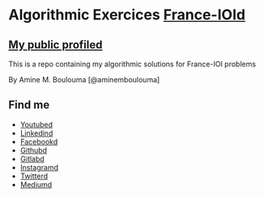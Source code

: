 # Algorithmic Exercices [France-IOId](http://www.france-ioi.org/)

## [My public profiled](http://www.france-ioi.org/user/perso.php?sLogin=aminemboulouma)

This is a repo containing my algorithmic solutions for France-IOI problems 

By Amine M. Boulouma [@aminemboulouma]

## Find me 

* [Youtubed](https://www.youtube.com/aminemboulouma)
* [Linkedind](https://www.linkedin.com/m/aminemboulouma)
* [Facebookd](https://www.facebook.com/aminemboulouma)
* [Githubd](https://www.github.com/aminemboulouma)
* [Gitlabd](https://www.gitlab.com/aminemboulouma)
* [Instagramd](https://www.instagram.com/aminemboulouma)
* [Twitterd](https://www.twitter.com/aminemboulouma)
* [Mediumd](https://www.medium.com/@aminemboulouma)
